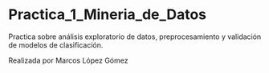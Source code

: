# Practica_1_Mineria_de_Datos
Practica sobre análisis exploratorio de datos, preprocesamiento y validación de modelos de clasificación.

Realizada por Marcos López Gómez